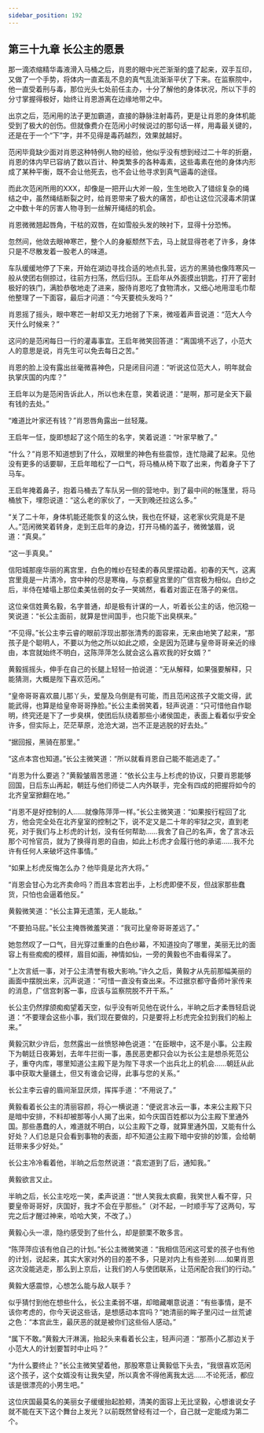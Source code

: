 ```yaml
---
sidebar_position: 192
---
```


## 第三十九章 **长公主的愿景**

那一滴浓缩精华毒液滑入马桶之后，肖恩的眼中光芒渐渐的盛了起来，双手互印，又做了一个手势，将体内一直紊乱不息的真气乱流渐渐平伏了下来。在监察院中，他一直受着刑与毒，那位光头七处前任主办，十分了解他的身体状况，所以下手的分寸掌握得极好，始终让肖恩游离在边缘地带之中。

出京之后，范闲用的法子更加霸道，直接的静脉注射毒药，更是让肖恩的身体机能受到了极大的创伤。但就像费介在范闲小时候说过的那句话一样，用毒最关键的，还是在于一个“下”字，并不见得是毒药越烈，效果就越好。

范闲毕竟缺少面对肖恩这种特例人物的经验，他似乎没有想到经过二十年的折磨，肖恩的体内早已容纳了数以百计、种类繁多的各种毒素，这些毒素在他的身体内形成了某种平衡，既不会让他死去，也不会让他寻求到真气逼毒的途径。

而此次范闲所用的XXX，却像是一把开山大斧一般，生生地砍入了错综复杂的绳结之中，虽然绳结断裂之时，给肖恩带来了极大的痛苦，却也让这位沉浸毒术阴谋之中数十年的厉害人物寻到一丝解开绳结的机会。

肖恩微微翘起唇角，干枯的双唇，在如雪般头发的映衬下，显得十分恐怖。

忽然间，他敛去眼神寒芒，整个人的身躯颓然下去，马上就显得苍老了许多，身体只是不尽散发着一股老人的味道。

车队缓缓地停了下来，开始在湖边寻找合适的地点扎营，远方的黑骑也像阵寒风一般从使团右侧掠过，往前方扫荡，然后归队。王启年从外面摸出钥匙，打开了密封极好的铁门，满脸恭敬地走了进来，服侍肖恩吃了食物清水，又细心地用湿毛巾帮他整理了一下面容，最后才问道：“今天要梳头发吗？”

肖恩摇了摇头，眼中寒芒一射却又无力地弱了下来，微哑着声音说道：“范大人今天什么时候来？”

这问的是范闲每日一行的灌毒事宜。王启年微笑回答道：“离国境不远了，小范大人的意思是说，肖先生可以免去每日之苦。”

肖恩的脸上没有露出丝毫微喜神色，只是闭目问道：“听说这位范大人，明年就会执掌庆国的内库？”

王启年以为是范闲告诉此人，所以也未在意，笑着说道：“是啊，那可是全天下最有钱的去处。”

“难道比叶家还有钱？”肖恩唇角露出一丝轻蔑。

王启年一怔，旋即想起了这个陌生的名字，笑着说道：“叶家早散了。”

“什么？”肖恩不知道想到了什么，双眼里的神色有些震惊，连忙隐藏了起来。见他没有更多的话要聊，王启年暗松了一口气，将马桶从椅下取了出来，佝着身子下了马车。

王启年掩着鼻子，抱着马桶去了车队另一侧的营地中。到了最中间的帐篷里，将马桶放下，埋怨说道：“这么老的家伙了，一天到晚还拉这么多。”

“关了二十年，身体机能还能恢复的这么快，我也在怀疑，这老家伙究竟是不是人。”范闲微笑着转身，走到王启年的身边，打开马桶的盖子，微微皱眉，说道：“真臭。”

“这一手真臭。”

信阳城那座华丽的离宫里，白色的帷纱在轻柔的春风里摆动着。初春的天气，这离宫里竟是一片清冷，宫中种的尽是寒梅，与京都皇宫里的广信宫极为相似。白纱之后，半侍在矮塌上那位柔美怯弱的女子一笑嫣然，看着对面正在落子的亲信。

这位亲信姓黄名毅，名字普通，却是极有计谋的一人，听着长公主的话，他沉稳一笑说道：“长公主面前，就算是世间国手，也只能下出臭棋来。”

“不见得。”长公主李云睿的眼前浮现出那张清秀的面容来，无来由地笑了起来，“那孩子是个聪明人，不要以为他之所以如此之顺，全是因为范建与皇帝哥哥亲近的缘由，本宫就始终不明白，这陈萍萍怎么就会这么喜欢我的好女婿？”

黄毅摇摇头，伸手在自己的长腿上轻轻一拍说道：“无从解释，如果强要解释，只能猜测，大概是陛下喜欢范闲。”

“皇帝哥哥喜欢晨儿那丫头，爱屋及乌倒是有可能，而且范闲这孩子文能文得，武能武得，也算是给皇帝哥哥挣脸。”长公主柔弱笑着，轻声说道：“只可惜他自作聪明，终究还是下了一步臭棋，使团后队绕着那些小诸侯国走，表面上看着似乎安全许多，但实际上，茫茫草原，沧沧大湖，岂不正是逃脱的好去处。”

“据回报，黑骑在那里。”

“这点本宫也知道。”长公主微笑道：“所以就看肖恩自己能不能逃走了。”

“肖恩为什么要逃？”黄毅皱眉苦思道：“依长公主与上杉虎的协议，只要肖恩能够回国，日后东山再起，朝廷与他们师徒二人内外联手，完全有四成的把握将如今的北齐皇室掀翻在地。”

“肖恩不是好控制的人……就像陈萍萍一样。”长公主微笑道：“如果按行程回了北方，他会完全处在北齐皇室的控制之下，说不定又是二十年的牢狱之灾，直到老死，对于我们与上杉虎的计划，没有任何帮助……我舍了自己的名声，舍了言冰云那个可怜官员，就为了换得肖恩的自由，如此上杉虎才会履行他的承诺……我不允许有任何人来破坏这件事情。”

“如果上杉虎反悔怎么办？他毕竟是北齐大将。”

“肖恩会甘心为北齐卖命吗？而且本宫若出手，上杉虎即便不反，但战家那些蠢货，只怕也会逼着他反。”

黄毅微笑道：“长公主算无遗策，无人能敌。”

“不要拍马屁。”长公主掩唇微羞笑道：“我可比皇帝哥哥差远了。”

她忽然叹了一口气，目光穿过重重的白色纱幕，不知道投向了哪里，美丽无比的面容上有些痴痴的模样，眉目如画，神情如仙，一旁的黄毅也不由看得呆了。

“上次言纸一事，对于公主清誉有极大影响。”许久之后，黄毅才从先前那幅美丽的画面中摆脱出来，沉声说道：“可惜一直没有查出来。不过据京都守备师叶家传来的消息，广信宫刺客一事，应该与监察院脱不开干系。”

长公主仍然撑颌痴痴望着天空，似乎没有听见他在说什么，半晌之后才柔唇轻启说道：“不要理会这些小事，我们现在要做的，只是要将上杉虎完全拉到我们的船上来。”

黄毅沉默少许后，忽然露出一丝愤怒神色说道：“在臣眼中，这不是小事。公主殿下为朝廷日夜筹划，去年牛拦街一事，愚民恶吏都只会以为长公主是想杀死范公子，重夺内库，哪里知道公主殿下是为陛下寻求一个出兵北上的机会……朝廷从此事中获取大量疆土，但又有谁会记得，此事与您的关系。”

长公主李云睿的眉间渐显厌烦，挥挥手道：“不用说了。”

黄毅看着长公主的清丽容颜，将心一横说道：“便说言冰云一事，本来公主殿下只是暗中安排，不料却被那等小人揭了出来，如今庆国百姓都以为公主殿下里通外国。那些愚蠢的人，难道就不明白，以公主殿下之尊，就算里通外国，又能有什么好处？人们总是只会看到事物的表面，却不知道公主殿下暗中安排的妙策，会给朝廷带来多少好处。”

长公主冷冷看着他，半晌之后忽然说道：“袁宏道到了后，通知我。”

黄毅欲言又止。

半晌之后，长公主吃吃一笑，柔声说道：“世人笑我太疯癫，我笑世人看不穿，只要皇帝哥哥好，庆国好，我才不会在乎那些。”（对不起，一时顺手写了这两句，写完之后才醒过神来，哈哈大笑，不改了。）

黄毅心头一凛，隐约感受到了些什么，却是颤栗不敢多言。

“陈萍萍应该有他自己的计划。”长公主微微笑道：“我相信范闲这可爱的孩子也有他的计划，说起来，其实大家对外的目的差不多，只是对内上有些差别……如果肖恩这次没能逃走，那么到上京后，让我们的人与使团联系，让范闲配合我们的行动。”

黄毅大感震惊，心想怎么能与敌人联手？

似乎猜忖到他在想些什么，长公主柔弱不堪，却暗藏嘲意说道：“有些事情，是不该你考虑的，你今天说这些话，是想感动本宫吗？”她清丽的眸子里闪过一丝荒谑之色：“本宫此生，最厌恶的就是被你们这些俗人感动。”

“属下不敢。”黄毅大汗淋漓，抬起头来看着长公主，轻声问道：“那燕小乙那边关于小范大人的计划要暂时中止吗？”

“为什么要终止？”长公主微笑望着他，那股寒意让黄毅低下头去，“我很喜欢范闲这个孩子，这个女婿没有让我失望，所以真舍不得他离我太远……不论死活，都应该是很漂亮的小男生吧。”

这位庆国最莫名的美丽女子缓缓抬起脸颊，清美的面容上无比坚毅，心想谁说女子就不能在天下这个舞台上发光？以前既然曾经有过一个，自己就一定能成为第二个。

